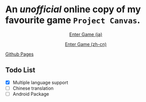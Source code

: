 ﻿# An _unofficial_ online copy of my favourite game `Project Canvas`.

<p align="center"><a href="https://solomonleon.github.io/project_canvas/src/index.html?lang=ja">Enter Game (ja)</a></p>
<p align="center"><a href="https://solomonleon.github.io/project_canvas/src/index.html?lang=zh-cn">Enter Game (zh-cn)</a></p>

[Github Pages](https://solomonleon.github.io/project_canvas/)

## Todo List

-   [x] Multiple language support
-   [ ] Chinese translation
-   [ ] Android Package
